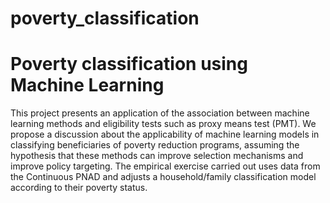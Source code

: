 # poverty_classification
# Poverty classification using Machine Learning

This project presents an application of the association between machine learning methods and eligibility tests such as proxy means test (PMT). We propose a discussion about the applicability of machine learning models in classifying beneficiaries of poverty reduction programs, assuming the hypothesis that these methods can improve selection mechanisms and improve policy targeting. The empirical exercise carried out uses data from the Continuous PNAD and adjusts a household/family classification model according to their poverty status.

